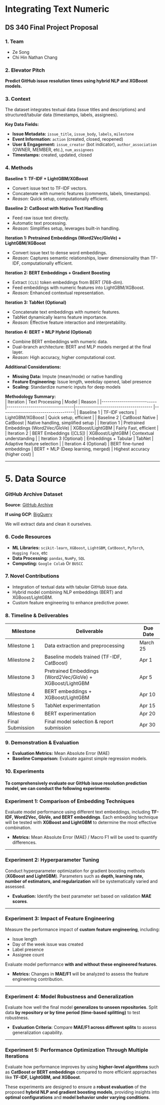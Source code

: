 # Integrating Text Numeric  
## DS 340 Final Project Proposal  

### 1. Team  
- Ze Song  
- Chi Hin Nathan Chang  

### 2. Elevator Pitch  
**Predict GitHub issue resolution times using hybrid NLP and XGBoost models.**

### 3. Context  
The dataset integrates textual data (issue titles and descriptions) and structured/tabular data (timestamps, labels, assignees).

**Key Data Fields:**  
- **Issue Metadata:** `issue_title`, `issue_body`, `labels`, `milestone`  
- **Event Information:** `action` (created, closed, reopened)  
- **User & Engagement:** `issue_creator` (bot indicator), `author_association` (OWNER, MEMBER, etc.), `num_assignees`  
- **Timestamps:** created, updated, closed  

### 4. Methods  

**Baseline 1: TF-IDF + LightGBM/XGBoost**  
- Convert issue text to TF-IDF vectors.  
- Concatenate with numeric features (comments, labels, timestamps).  
- *Reason:* Quick setup, computationally efficient.  

**Baseline 2: CatBoost with Native Text Handling**  
- Feed raw issue text directly.  
- Automatic text processing.  
- *Reason:* Simplifies setup, leverages built-in handling.  

**Iteration 1: Pretrained Embeddings (Word2Vec/GloVe) + LightGBM/XGBoost**  
- Convert issue text to dense word embeddings.
- *Reason:* Captures semantic relationships, lower dimensionality than TF-IDF, computationally efficient. 

**Iteration 2: BERT Embeddings + Gradient Boosting**  
- Extract `[CLS]` token embeddings from BERT (768-dim).  
- Feed embeddings with numeric features into LightGBM/XGBoost.  
- *Reason:* Enhanced contextual representation.  

**Iteration 3: TabNet (Optional)**  
- Concatenate text embeddings with numeric features.  
- TabNet dynamically learns feature importance.  
- *Reason:* Effective feature interaction and interpretability.  

**Iteration 4: BERT + MLP Hybrid (Optional)**  
- Combine BERT embeddings with numeric data.  
- Dual-branch architecture: BERT and MLP models merged at the final layer.  
- *Reason:* High accuracy, higher computational cost.  

**Additional Considerations:**  
- **Missing Data:** Impute (mean/mode) or native handling  
- **Feature Engineering:** Issue length, weekday opened, label presence  
- **Scaling:** Standardize numeric inputs for deep models  

**Methodology Summary:**  
| Iteration                  | Text Processing                  | Model                                 | Reason                                     |
|----------------------------|----------------------------------|--------------------------------------- |-------------------------------------|
| Baseline 1                 | TF-IDF vectors                   | LightGBM/XGBoost                      | Quick setup, efficient               |
| Baseline 2                 | CatBoost Native                   | CatBoost                              | Native handling, simplified setup    |
| Iteration 1                | Pretrained Embeddings (Word2Vec/GloVe)                           | XGBoost/LightGBM                      | Fairly Fast, efficient                     |
| Iteration 2                | BERT Embeddings ([CLS])          | XGBoost/LightGBM                      | Contextual understanding            |
| Iteration 3 (Optional)     | Embeddings + Tabular             | TabNet                                | Adaptive feature selection           |
| Iteration 4 (Optional)     | BERT fine-tuned embeddings       | BERT + MLP (Deep learning, merged)    | Highest accuracy (higher cost)      |

---

# 5. Data Source

### **GitHub Archive Dataset**  
**Source**: [GitHub Archive](https://www.gharchive.org/)

**If using GCP**: [BigQuery](https://console.cloud.google.com/bigquery?project=githubarchive&page=project/)

We will extract data and clean it ourselves.

### 6. Code Resources  
- **ML Libraries:** `scikit-learn`, `XGBoost`, `LightGBM`, `CatBoost`, `PyTorch`, `Hugging Face`, etc 
- **Data Processing:** `pandas`, `NumPy`, `SQL`  
- **Computing:** `Google Colab` Or `BUSCC`

### 7. Novel Contributions  
- Integration of textual data with tabular GitHub issue data.  
- Hybrid model combining NLP embeddings (BERT) and XGBoost/LightGBM.  
- Custom feature engineering to enhance predictive power.   

### 8. Timeline & Deliverables  
| Milestone         | Deliverable                                            | Due Date        |
|-------------------|--------------------------------------------------------|------------------|
| Milestone 1       | Data extraction and preprocessing                      | March 25           |
| Milestone 2       | Baseline models trained (TF-IDF, CatBoost)             | Apr 1                               |
| Milestone 3       | Pretrained Embeddings (Word2Vec/GloVe) + XGBoost/LightGBM                               | Apr 5                               |
| Milestone 4       | BERT embeddings + XGBoost/LightGBM                      | Apr 10                               |
| Milestone 5       | TabNet experimentation                                  | Apr 15                               |
| Milestone 6       | BERT experimentation                                  | Apr 20                               |
| Final Submission  | Final model selection & report submission               | Apr 30                               |

### 9. Demonstration & Evaluation  
- **Evaluation Metrics:** Mean Absolute Error (MAE)  
- **Baseline Comparison:** Evaluate against simple regression models. 

### 10. Experiments
#### To comprehensively evaluate our GitHub issue resolution prediction model, we can conduct the following experiments:

### Experiment 1: Comparison of Embedding Techniques

Evaluate model performance using different text embeddings, including **TF-IDF, Word2Vec, GloVe, and BERT embeddings**. Each embedding technique will be tested with **XGBoost and LightGBM** to determine the most effective combination.

- **Metrics:** Mean Absolute Error (MAE) / Macro F1 will be used to quantify differences.

---

### Experiment 2: Hyperparameter Tuning

Conduct hyperparameter optimization for gradient boosting methods (**XGBoost and LightGBM**). Parameters such as **depth, learning rate, number of estimators, and regularization** will be systematically varied and assessed.

- **Evaluation:** Identify the best parameter set based on validation **MAE scores**.

---

### Experiment 3: Impact of Feature Engineering

Measure the performance impact of **custom feature engineering**, including:

- Issue length  
- Day of the week issue was created  
- Label presence  
- Assignee count  

Evaluate model performance **with and without these engineered features**.

- **Metrics:** Changes in **MAE/F1** will be analyzed to assess the feature engineering contribution.

---

### Experiment 4: Model Robustness and Generalization

Evaluate how well the final model **generalizes to unseen repositories**. Split data **by repository or by time period (time-based splitting)** to test robustness.

- **Evaluation Criteria:** Compare **MAE/F1 across different splits** to assess generalization capability.

---

### Experiment 5: Performance Optimization Through Multiple Iterations

Evaluate how performance improves by using **higher-level algorithms** such as **CatBoost or BERT embeddings** compared to more efficient approaches like **TF-IDF, LightGBM, and XGBoost**.

These experiments are designed to ensure a **robust evaluation** of the proposed **hybrid NLP and gradient boosting models**, providing insights into **optimal configurations** and **model behavior under varying conditions**.
